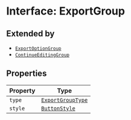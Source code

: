 # Interface: ExportGroup

## Extended by

- [`ExportOptionGroup`](../../export-config-types/interfaces/export-option-group.md)
- [`ContinueEditingGroup`](../../export-config-types/interfaces/continue-editing-group.md)

## Properties

| Property | Type |
| ------ | ------ |
| `type` | [`ExportGroupType`](../../export-config-types/enumerations/export-group-type.md) |
| `style` | [`ButtonStyle`](../../export-config-types/type-aliases/button-style.md) |
